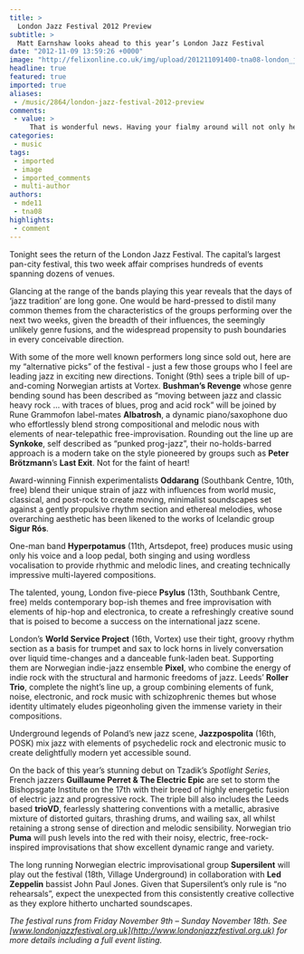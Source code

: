 ```yaml
---
title: >
  London Jazz Festival 2012 Preview
subtitle: >
  Matt Earnshaw looks ahead to this year’s London Jazz Festival
date: "2012-11-09 13:59:26 +0000"
image: "http://felixonline.co.uk/img/upload/201211091400-tna08-london_jazz_festival.jpg"
headline: true
featured: true
imported: true
aliases:
 - /music/2864/london-jazz-festival-2012-preview
comments:
 - value: >
     That is wonderful news. Having your fialmy around will not only help you with the things you can't do on your own but renew your emotional endurance to beat tb and be with them in health. I wish you the best of luck, you are in our thoughts. Thank you for sharing your story.,I told my <a href="http://wtohtqtvtx.com">gratdmonher</a> how you helped. She said, "bake them a cake!"
categories:
 - music
tags:
 - imported
 - image
 - imported_comments
 - multi-author
authors:
 - mde11
 - tna08
highlights:
 - comment
---
```


Tonight sees the return of the London Jazz Festival. The capital’s largest pan-city festival, this two week affair comprises hundreds of events spanning dozens of venues.

Glancing at the range of the bands playing this year reveals that the days of ‘jazz tradition’ are long gone. One would be hard-pressed to distil many common themes from the characteristics of the groups performing over the next two weeks, given the breadth of their influences, the seemingly unlikely genre fusions, and the widespread propensity to push boundaries in every conceivable direction.

With some of the more well known performers long since sold out, here are my “alternative picks” of the festival - just a few those groups who I feel are leading jazz in exciting new directions.
 Tonight (9th) sees a triple bill of up-and-coming Norwegian artists at Vortex. __Bushman’s Revenge__ whose genre bending sound has been described as “moving between jazz and classic heavy rock … with traces of blues, prog and acid rock” will be joined by Rune Grammofon label-mates __Albatrosh__, a dynamic piano/saxophone duo who effortlessly blend strong compositional and melodic nous with elements of near-telepathic free-improvisation. Rounding out the line up are __Synkoke__, self described as “punked prog-jazz”, their no-holds-barred approach is a modern take on the style pioneered by groups such as __Peter Brötzmann__’s __Last Exit__. Not for the faint of heart!

Award-winning Finnish experimentalists __Oddarang__ (Southbank Centre, 10th, free) blend their unique strain of jazz with influences from world music, classical, and post-rock to create moving, minimalist soundscapes set against a gently propulsive rhythm section and ethereal melodies, whose overarching aesthetic has been likened to the works of Icelandic group __Sigur Rós__.

One-man band __Hyperpotamus__ (11th, Artsdepot, free) produces music using only his voice and a loop pedal, both singing and using wordless vocalisation to provide rhythmic and melodic lines, and creating technically impressive multi-layered compositions.

The talented, young, London five-piece __Psylus__ (13th, Southbank Centre, free) melds contemporary bop-ish themes and free improvisation with elements of hip-hop and electronica, to create a refreshingly creative sound that is poised to become a success on the international jazz scene.

London’s __World Service Project__ (16th, Vortex) use their tight, groovy rhythm section as a basis for trumpet and sax to lock horns in lively conversation over liquid time-changes and a danceable funk-laden beat. Supporting them are Norwegian indie-jazz ensemble __Pixel__, who combine the energy of indie rock with the structural and harmonic freedoms of jazz. Leeds’ __Roller Trio__, complete the night’s line up, a group combining elements of funk, noise, electronic, and rock music with schizophrenic themes but whose identity ultimately eludes pigeonholing given the immense variety in their compositions.

Underground legends of Poland’s new jazz scene, __Jazzpospolita__ (16th, POSK) mix jazz with elements of psychedelic rock and electronic music to create delightfully modern yet accessible sound.

On the back of this year’s stunning debut on Tzadik’s _Spotlight Series_, French jazzers __Guillaume Perret & The Electric Epic__ are set to storm the Bishopsgate Institute on the 17th with their breed of highly energetic fusion of electric jazz and progressive rock. The triple bill also includes the Leeds based __trioVD__, fearlessly shattering conventions with a metallic, abrasive mixture of distorted guitars, thrashing drums, and wailing sax, all whilst retaining a strong sense of direction and melodic sensibility. Norwegian trio __Puma__ will push levels into the red with their noisy, electric, free-rock-inspired improvisations that show excellent dynamic range and variety.

The long running Norwegian electric improvisational group __Supersilent__ will play out the festival (18th, Village Underground) in collaboration with __Led Zeppelin__ bassist John Paul Jones. Given that Supersilent’s only rule is “no rehearsals”, expect the unexpected from this consistently creative collective as they explore hitherto uncharted soundscapes.

_The festival runs from Friday November 9th – Sunday November 18th. See [www.londonjazzfestival.org.uk](http://www.londonjazzfestival.org.uk) for more details including a full event listing._
